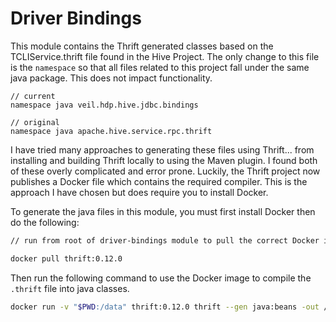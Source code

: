 # Driver Bindings

This module contains the Thrift generated classes based on the TCLIService.thrift file found in the Hive Project.  The only change to this file is the `namespace` so that all files related to this project fall under the same java package.  This does not impact functionality.

```thrift
// current
namespace java veil.hdp.hive.jdbc.bindings

// original
namespace java apache.hive.service.rpc.thrift
```

I have tried many approaches to generating these files using Thrift... from installing and building Thrift locally to using the Maven plugin.  I found both of these overly complicated and error prone.  Luckily, the Thrift project now publishes a Docker file which contains the required compiler.  This is the approach I have chosen but does require you to install Docker.

To generate the java files in this module, you must first install Docker then do the following:

```bash
// run from root of driver-bindings module to pull the correct Docker image

docker pull thrift:0.12.0
```
Then run the following command to use the Docker image to compile the `.thrift` file into java classes.


```bash
docker run -v "$PWD:/data" thrift:0.12.0 thrift --gen java:beans -out /data/src/main/java /data/src/main/resources/TCLIService.thrift
```
